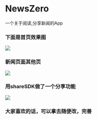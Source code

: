 # NewsZero
一个关于阅读,分享新闻的App


### 下面是首页效果图 ###
![](http://i.imgur.com/qIq1FG6.png)


### 新闻页面其他页 ###
![](http://i.imgur.com/x8KEW1k.png)

### 用shareSDK做了一个分享功能 ###
![](http://i.imgur.com/CMyOF4J.png)

### 大家喜欢的话，可以拿去随便改，完善 ###